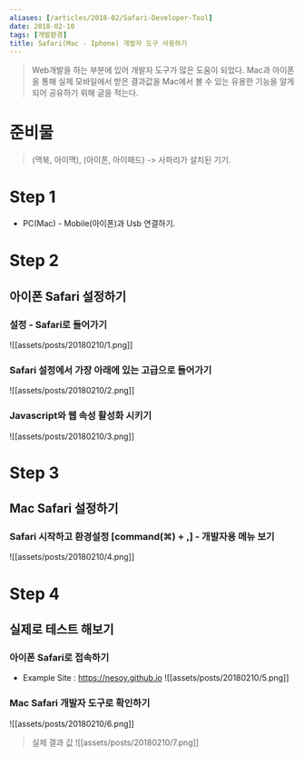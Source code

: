 ```yaml
---
aliases: [/articles/2018-02/Safari-Developer-Tool]
date: 2018-02-10
tags: [개발환경]
title: Safari(Mac - Iphone) 개발자 도구 사용하기
---
```


> Web개발을 하는 부분에 있어 개발자 도구가 많은 도움이 되었다. Mac과 아이폰을 통해 실제
모바일에서 받은 결과값을 Mac에서 볼 수 있는 유용한 기능을 알게 되어 공유하기 위해 글을 적는다.

# 준비물
> (맥북, 아이맥), (아이폰, 아이패드) -> 사파리가 설치된 기기.

# Step 1
- PC(Mac) - Mobile(아이폰)과 Usb 연결하기.

# Step 2
## 아이폰 Safari 설정하기
### 설정 - Safari로 들어가기
![[assets/posts/20180210/1.png]]
### Safari 설정에서 가장 아래에 있는 고급으로 들어가기
![[assets/posts/20180210/2.png]]
### Javascript와 웹 속성 활성화 시키기
![[assets/posts/20180210/3.png]]

# Step 3
## Mac Safari 설정하기
### Safari 시작하고 환경설정 [command(⌘) + ,] - 개발자용 메뉴 보기
![[assets/posts/20180210/4.png]]

# Step 4
## 실제로 테스트 해보기
### 아이폰 Safari로 접속하기
- Example Site : <https://nesoy.github.io>
![[assets/posts/20180210/5.png]]
### Mac Safari 개발자 도구로 확인하기
![[assets/posts/20180210/6.png]]
> 실제 결과 값
![[assets/posts/20180210/7.png]]

